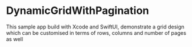 # DynamicGridWithPagination
This sample app build with Xcode and SwiftUI, demonstrate a grid design which can be customised in terms of rows, columns and number of pages as well
